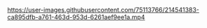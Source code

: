 

https://user-images.githubusercontent.com/75113766/214541383-ca895dfb-a761-463d-953d-6261aef9ee1a.mp4

